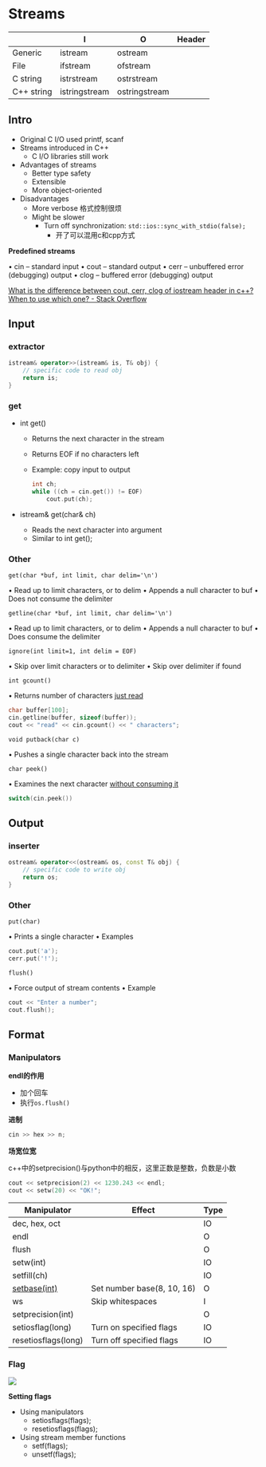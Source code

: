 # Streams

|            | I             | O             | Header      |
| ---------- | ------------- | ------------- | ----------- |
| Generic    | istream       | ostream       | <iostream>  |
| File       | ifstream      | ofstream      | <fstream>   |
| C string   | istrstream    | ostrstream    | <strstream> |
| C++ string | istringstream | ostringstream | <sstream>   |

## Intro

* Original C I/O used printf, scanf
* Streams introduced in C++
    * C I/O libraries still work
* Advantages of streams
    * Better type safety
    * Extensible
    * More object-oriented
* Disadvantages
    * More verbose 格式控制很烦
    * Might be slower
        * Turn off synchronization: `std::ios::sync_with_stdio(false);`
            * 开了可以混用c和cpp方式



**Predefined streams**

• cin
	– standard input
• cout
	– standard output
• cerr
	– unbuffered error (debugging) output
• clog
	– buffered error (debugging) output

[What is the difference between cout, cerr, clog of iostream header in c++? When to use which one? - Stack Overflow](https://stackoverflow.com/questions/16772842/what-is-the-difference-between-cout-cerr-clog-of-iostream-header-in-c-when)

## Input

### extractor

```cpp
istream& operator>>(istream& is, T& obj) {
    // specific code to read obj
    return is;
}
```

### get

* int get()

    * Returns the next character in the stream

    * Returns EOF if no characters left

    * Example: copy input to output

        ```cpp
        int ch;
        while ((ch = cin.get()) != EOF)
            cout.put(ch);
        ```

* istream& get(char& ch)

    * Reads the next character into argument
    * Similar to int get();

### Other

`get(char *buf, int limit, char delim='\n')`

• Read up to limit characters, or to delim
• Appends a null character to buf
• Does not consume the delimiter

`getline(char *buf, int limit, char delim='\n')`

• Read up to limit characters, or to delim
• Appends a null character to buf
• Does consume the delimiter

`ignore(int limit=1, int delim = EOF)`

• Skip over limit characters or to delimiter
• Skip over delimiter if found

`int gcount()`

• Returns number of characters <u>just read</u>

```cpp
char buffer[100];
cin.getline(buffer, sizeof(buffer));
cout << "read" << cin.gcount() << " characters";
```

`void putback(char c)`

• Pushes a single character back into the stream

`char peek()`

• Examines the next character <u>without consuming it</u>

```cpp
switch(cin.peek())
```

## Output

### inserter

```cpp
ostream& operator<<(ostream& os, const T& obj) {
    // specific code to write obj
    return os;
}
```

### Other

`put(char)`

• Prints a single character
• Examples

```cpp
cout.put('a');
cerr.put('!');
```

`flush()`

• Force output of stream contents
• Example

```cpp
cout << "Enter a number";
cout.flush();
```

## Format

### Manipulators

**endl的作用**

* 加个回车
* 执行`os.flush()`



**进制**

```cpp
cin >> hex >> n;
```



**场宽位宽**

c++中的setprecision()与python中的相反，这里正数是整数，负数是小数

```cpp
cout << setprecision(2) << 1230.243 << endl;
cout << setw(20) << "OK!";
```



| Manipulator                                                  | Effect                     | Type |
| ------------------------------------------------------------ | -------------------------- | ---- |
| dec, hex, oct                                                |                            | IO   |
| endl                                                         |                            | O    |
| flush                                                        |                            | O    |
| setw(int)                                                    |                            | IO   |
| setfill(ch)                                                  |                            | IO   |
| [setbase(int)](http://www.cplusplus.com/reference/iomanip/setbase/) | Set number base(8, 10, 16) | O    |
| ws                                                           | Skip whitespaces           | I    |
| setprecision(int)                                            |                            | O    |
| setiosflag(long)                                             | Turn on specified flags    | IO   |
| resetiosflags(long)                                          | Turn off specified flags   | IO   |



### Flag

![](assets/image-20200506154419698.png)

**Setting flags**

* Using manipulators
    * setiosflags(flags);
    * resetiosflags(flags);
* Using stream member functions
    * setf(flags);
    * unsetf(flags);

